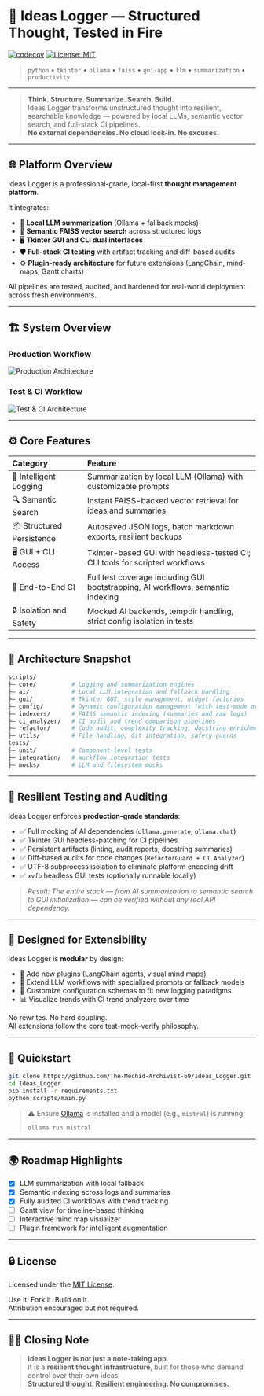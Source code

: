 # 🚀 Ideas Logger — Structured Thought, Tested in Fire

[![codecov](https://codecov.io/gh/angelosdimakos/Ideas_Logger/branch/feature%2Fci-artifact-analyzer/graph/badge.svg?token=C49N6JTFXY)](https://codecov.io/gh/angelosdimakos/Ideas_Logger)
[![License: MIT](https://img.shields.io/badge/License-MIT-yellow.svg)](LICENSE)

> `python` • `tkinter` • `ollama` • `faiss` • `gui-app` • `llm` • `summarization` • `productivity`

---

> **Think. Structure. Summarize. Search. Build.**  
> Ideas Logger transforms unstructured thought into resilient, searchable knowledge — powered by local LLMs, semantic vector search, and full-stack CI pipelines.  
> **No external dependencies. No cloud lock-in. No excuses.**

---

## 🌐 Platform Overview

Ideas Logger is a professional-grade, local-first **thought management platform**.

It integrates:

- 🧠 **Local LLM summarization** (Ollama + fallback mocks)
- 🔎 **Semantic FAISS vector search** across structured logs
- 🖥️ **Tkinter GUI and CLI dual interfaces**
- 🛡️ **Full-stack CI testing** with artifact tracking and diff-based audits
- ⚙️ **Plugin-ready architecture** for future extensions (LangChain, mind-maps, Gantt charts)

All pipelines are tested, audited, and hardened for real-world deployment across fresh environments.

---
## 🏗️ System Overview

### Production Workflow
![Production Architecture](docs/ProductionCode.png)

### Test & CI Workflow
![Test & CI Architecture](docs/TestCIandArchitecture.png)

---

## ⚙️ Core Features

| Category | Feature |
|:---------|:--------|
| 🧠 Intelligent Logging | Summarization by local LLM (Ollama) with customizable prompts |
| 🔍 Semantic Search | Instant FAISS-backed vector retrieval for ideas and summaries |
| 📦 Structured Persistence | Autosaved JSON logs, batch markdown exports, resilient backups |
| 🖥️ GUI + CLI Access | Tkinter-based GUI with headless-tested CI; CLI tools for scripted workflows |
| 🧪 End-to-End CI | Full test coverage including GUI bootstrapping, AI workflows, semantic indexing |
| 🔒 Isolation and Safety | Mocked AI backends, tempdir handling, strict config isolation in tests |

---

## 🏧 Architecture Snapshot

```bash
scripts/
├— core/          # Logging and summarization engines
├— ai/            # Local LLM integration and fallback handling
├— gui/           # Tkinter GUI, style management, widget factories
├— config/        # Dynamic configuration management (with test-mode override)
├— indexers/      # FAISS semantic indexing (summaries and raw logs)
├— ci_analyzer/   # CI audit and trend comparison pipelines
├— refactor/      # Code audit, complexity tracking, docstring enrichment
├— utils/         # File handling, Git integration, safety guards
tests/
├— unit/          # Component-level tests
├— integration/   # Workflow integration tests
├— mocks/         # LLM and filesystem mocks
```

---

## 🧪 Resilient Testing and Auditing

Ideas Logger enforces **production-grade standards**:

- ✅ Full mocking of AI dependencies (`ollama.generate`, `ollama.chat`)
- ✅ Tkinter GUI headless-patching for CI pipelines
- ✅ Persistent artifacts (linting, audit reports, docstring summaries)
- ✅ Diff-based audits for code changes (`RefactorGuard + CI Analyzer`)
- ✅ UTF-8 subprocess isolation to eliminate platform encoding drift
- ✅ `xvfb` headless GUI tests (optionally runnable locally)

> _Result: The entire stack — from AI summarization to semantic search to GUI initialization — can be verified without any real API dependency._

---

## 🯩 Designed for Extensibility

Ideas Logger is **modular** by design:

- 🔌 Add new plugins (LangChain agents, visual mind maps)
- 🧠 Extend LLM workflows with specialized prompts or fallback models
- 📂 Customize configuration schemas to fit new logging paradigms
- 📊 Visualize trends with CI trend analyzers over time

No rewrites. No hard coupling.  
All extensions follow the core test-mock-verify philosophy.

---

## 🚀 Quickstart

```bash
git clone https://github.com/The-Mechid-Archivist-69/Ideas_Logger.git
cd Ideas_Logger
pip install -r requirements.txt
python scripts/main.py
```

> ⚠️ Ensure [Ollama](https://ollama.com/) is installed and a model (e.g., `mistral`) is running:
> ```bash
> ollama run mistral
> ```

---

## 🌍 Roadmap Highlights

- [x] LLM summarization with local fallback
- [x] Semantic indexing across logs and summaries
- [x] Fully audited CI workflows with trend tracking
- [ ] Gantt view for timeline-based thinking
- [ ] Interactive mind map visualizer
- [ ] Plugin framework for intelligent augmentation

---

## 🔒 License

Licensed under the [MIT License](LICENSE).

Use it. Fork it. Build on it.  
Attribution encouraged but not required.

---

## 🧙‍♂️ Closing Note

> **Ideas Logger is not just a note-taking app.**  
> It is a **resilient thought infrastructure**, built for those who demand control over their own ideas.  
> **Structured thought. Resilient engineering. No compromises.**
